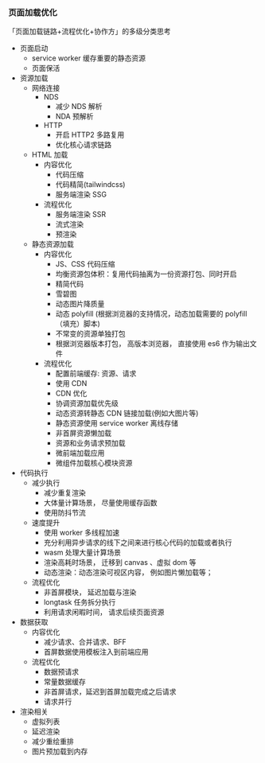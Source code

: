 ### 页面加载优化

「页面加载链路+流程优化+协作方」的多级分类思考

- 页面启动
  - service worker 缓存重要的静态资源
  - 页面保活
- 资源加载
  - 网络连接
    - NDS
      - 减少 NDS 解析
      - NDA 预解析
    - HTTP
      - 开启 HTTP2 多路复用
      - 优化核心请求链路
  - HTML 加载
    - 内容优化
      - 代码压缩
      - 代码精简(tailwindcss)
      - 服务端渲染 SSG
    - 流程优化
      - 服务端渲染 SSR
      - 流式渲染
      - 预渲染
  - 静态资源加载
    - 内容优化
      - JS、CSS 代码压缩
      - 均衡资源包体积：复用代码抽离为一份资源打包、同时开启
      - 精简代码
      - 雪碧图
      - 动态图片降质量
      - 动态 polyfill (根据浏览器的支持情况，动态加载需要的 polyfill（填充）脚本)
      - 不常变的资源单独打包
      - 根据浏览器版本打包， 高版本浏览器， 直接使用 es6 作为输出文件
    - 流程优化
      - 配置前端缓存: 资源、请求
      - 使用 CDN
      - CDN 优化
      - 协调资源加载优先级
      - 动态资源转静态 CDN 链接加载(例如大图片等)
      - 静态资源使用 service worker 离线存储
      - 非首屏资源懒加载
      - 资源和业务请求预加载
      - 微前端加载应用
      - 微组件加载核心模块资源
- 代码执行
  - 减少执行
    - 减少重复渲染
    - 大体量计算场景， 尽量使用缓存函数
    - 使用防抖节流
  - 速度提升
    - 使用 worker 多线程加速
    - 充分利用异步请求的线下之间来进行核心代码的加载或者执行
    - wasm 处理大量计算场景
    - 渲染高耗时场景， 迁移到 canvas 、虚拟 dom 等
    - 动态渲染：动态渲染可视区内容， 例如图片懒加载等；
  - 流程优化
    - 非首屏模块， 延迟加载与渲染
    - longtask 任务拆分执行
    - 利用请求闲暇时间， 请求后续页面资源
- 数据获取
  - 内容优化
    - 减少请求、合并请求、BFF
    - 首屏数据使用模板注入到前端应用
  - 流程优化
    - 数据预请求
    - 常量数据缓存
    - 非首屏请求，延迟到首屏加载完成之后请求
    - 请求并行
- 渲染相关
  - 虚拟列表
  - 延迟渲染
  - 减少重绘重排
  - 图片预加载到内存
    
